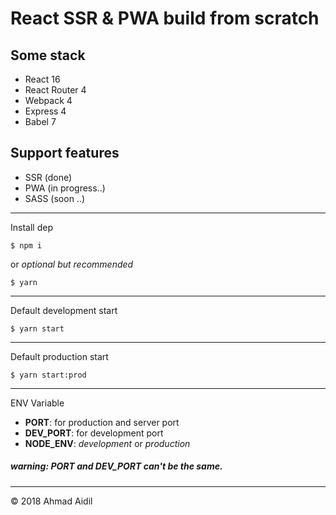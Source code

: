 # React SSR & PWA build from scratch

Some stack
---
* React 16
* React Router 4
* Webpack 4
* Express 4
* Babel 7

Support features
---
* SSR (done)
* PWA (in progress..)
* SASS (soon ..)
---

Install dep
```terminal
$ npm i
```
or *optional but recommended*
```terminal
$ yarn
```
---

Default development start
```terminal
$ yarn start
```

---

Default production start
```terminal
$ yarn start:prod
```

---
ENV Variable
* **PORT**: for production and server port
* **DEV_PORT**: for development port
* **NODE_ENV**: *development* or *production*

##### *warning*: PORT and DEV_PORT can't be the same.
---
&copy; 2018 Ahmad Aidil
